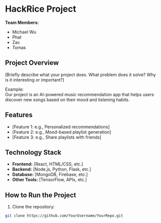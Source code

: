 # HackRice Project

**Team Members:**  
- Michael Wu  
- Phat  
- Zac  
- Tomas  

## Project Overview
[Briefly describe what your project does. What problem does it solve? Why is it interesting or important?]  

Example:  
Our project is an AI-powered music recommendation app that helps users discover new songs based on their mood and listening habits.  

## Features
- [Feature 1: e.g., Personalized recommendations]  
- [Feature 2: e.g., Mood-based playlist generation]  
- [Feature 3: e.g., Share playlists with friends]  

## Technology Stack
- **Frontend:** [React, HTML/CSS, etc.]  
- **Backend:** [Node.js, Python, Flask, etc.]  
- **Database:** [MongoDB, Firebase, etc.]  
- **Other Tools:** [TensorFlow, APIs, etc.]  

## How to Run the Project
1. Clone the repository:  
```bash
git clone https://github.com/YourUsername/YourRepo.git
